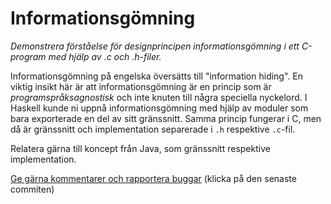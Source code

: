 # Informationsgömning

_Demonstrera förståelse för designprincipen informationsgömning i ett C-program med hjälp av .c och .h-filer._

Informationsgömning på engelska översätts till "information
hiding". En viktig insikt här är att informationsgömning är en
princip som är *programspråksagnostisk* och inte knuten till några
speciella nyckelord. I Haskell kunde ni uppnå informationsgömning
med hjälp av moduler som bara exporterade en del av sitt
gränssnitt. Samma princip fungerar i C, men då är gränssnitt och
implementation separerade i `.h` respektive `.c`-fil.

Relatera gärna till koncept från Java, som gränssnitt respektive
implementation.

[Ge gärna kommentarer och rapportera buggar](https://github.com/IOOPM-UU/achievements/commits/master/A3.md) (klicka på den senaste commiten)
